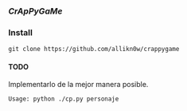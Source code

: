 ### _CrApPyGaMe_

### Install
`git clone https://github.com/allikn0w/crappygame`

#### TODO
Implementarlo de la mejor manera posible.




`Usage: python ./cp.py personaje`
